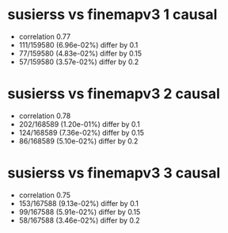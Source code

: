 # susierss vs finemapv3  1 causal

- correlation 0.77
- 111/159580 (6.96e-02%) differ by 0.1
- 77/159580 (4.83e-02%) differ by 0.15
- 57/159580 (3.57e-02%) differ by 0.2


# susierss vs finemapv3  2 causal

- correlation 0.78
- 202/168589 (1.20e-01%) differ by 0.1
- 124/168589 (7.36e-02%) differ by 0.15
- 86/168589 (5.10e-02%) differ by 0.2


# susierss vs finemapv3  3 causal

- correlation 0.75
- 153/167588 (9.13e-02%) differ by 0.1
- 99/167588 (5.91e-02%) differ by 0.15
- 58/167588 (3.46e-02%) differ by 0.2


